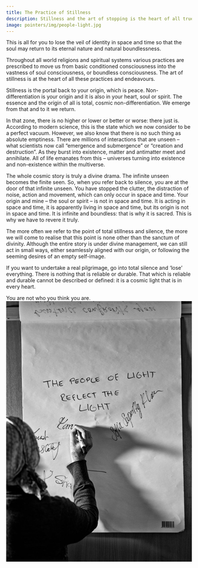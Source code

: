 ```yaml
---
title: The Practice of Stillness
description: Stillness and the art of stopping is the heart of all true spiritual practices and endeavours.
image: pointers/img/people-light.jpg
---
```


<div class="callout6">
This is all for you to lose the veil of identity in space and time so that the soul may return to its eternal nature and natural boundlessness.
</div>

Throughout all world religions and spiritual systems various practices are prescribed to move us from basic conditioned consciousness into the vastness of soul consciousness, or boundless consciousness. The art of stillness is at the heart of all these practices and endeavours.

Stillness is the portal back to your origin, which is peace. Non-differentiation is your origin and it is also in your heart, soul or spirit. The essence and the origin of all is total, cosmic non-differentiation. We emerge from that and to it we return.

In that zone, there is no higher or lower or better or worse: there just is. According to modern science, this is the state which we now consider to be a perfect vacuum. However, we also know that there is no such thing as absolute emptiness. There are millions of interactions that are unseen – what scientists now call “emergence and submergence” or “creation and destruction”. As they burst into existence, matter and antimatter meet and annihilate. All of life emanates from this – universes turning into existence and non-existence within the multiverse.

The whole cosmic story is truly a divine drama. The infinite unseen becomes the finite seen. So, when you refer back to silence, you are at the door of that infinite unseen. You have stopped the clutter, the distraction of noise, action and movement, which can only occur in space and time. Your origin and mine – the soul or spirit – is not in space and time. It is acting in space and time, it is apparently living in space and time, but its origin is not in space and time. It is infinite and boundless: that is why it is sacred. This is why we have to revere it truly. 

The more often we refer to the point of total stillness and silence, the more we will come to realise that this point is none other than the sanctum of divinity. Although the entire story is under divine management, we can still act in small ways, either seamlessly aligned with our origin, or following the seeming desires of an empty self-image. 

If you want to undertake a real pilgrimage, go into total silence and ‘lose’ everything. There is nothing that is reliable or durable. That which is reliable and durable cannot be described or defined: it is a cosmic light that is in every heart.

<div class="callout6">
You are not who you think you are.
</div>

<div markdown="1" class="zp-logo">
<img src="/pointers/img/people-light.jpg" class="ab-image" />
</div>
